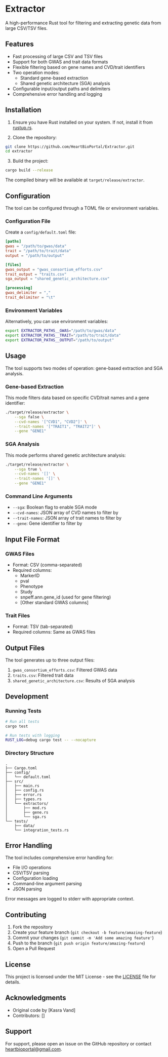 # Extractor

A high-performance Rust tool for filtering and extracting genetic data from large CSV/TSV files.
## Features

- Fast processing of large CSV and TSV files
- Support for both GWAS and trait data formats
- Flexible filtering based on gene names and CVD/trait identifiers
- Two operation modes:
  - Standard gene-based extraction
  - Shared genetic architecture (SGA) analysis
- Configurable input/output paths and delimiters
- Comprehensive error handling and logging

## Installation

1. Ensure you have Rust installed on your system. If not, install it from [rustup.rs](https://rustup.rs/).

2. Clone the repository:
```bash
git clone https://github.com/HeartBioPortal/Extractor.git
cd extractor
```

3. Build the project:
```bash
cargo build --release
```

The compiled binary will be available at `target/release/extractor`.

## Configuration

The tool can be configured through a TOML file or environment variables.

### Configuration File

Create a `config/default.toml` file:

```toml
[paths]
gwas = "/path/to/gwas/data"
trait = "/path/to/trait/data"
output = "/path/to/output"

[files]
gwas_output = "gwas_consortium_efforts.csv"
trait_output = "traits.csv"
sga_output = "shared_genetic_architecture.csv"

[processing]
gwas_delimiter = ","
trait_delimiter = "\t"
```

### Environment Variables

Alternatively, you can use environment variables:
```bash
export EXTRACTOR_PATHS__GWAS="/path/to/gwas/data"
export EXTRACTOR_PATHS__TRAIT="/path/to/trait/data"
export EXTRACTOR_PATHS__OUTPUT="/path/to/output"
```

## Usage

The tool supports two modes of operation: gene-based extraction and SGA analysis.

### Gene-based Extraction

This mode filters data based on specific CVD/trait names and a gene identifier:

```bash
./target/release/extractor \
    --sga false \
    --cvd-names '["CVD1", "CVD2"]' \
    --trait-names '["TRAIT1", "TRAIT2"]' \
    --gene "GENE1"
```

### SGA Analysis

This mode performs shared genetic architecture analysis:

```bash
./target/release/extractor \
    --sga true \
    --cvd-names '[]' \
    --trait-names '[]' \
    --gene "GENE1"
```

### Command Line Arguments

- `--sga`: Boolean flag to enable SGA mode
- `--cvd-names`: JSON array of CVD names to filter by
- `--trait-names`: JSON array of trait names to filter by
- `--gene`: Gene identifier to filter by

## Input File Format

### GWAS Files
- Format: CSV (comma-separated)
- Required columns:
  - MarkerID
  - pval
  - Phenotype
  - Study
  - snpeff.ann.gene_id (used for gene filtering)
  - [Other standard GWAS columns]

### Trait Files
- Format: TSV (tab-separated)
- Required columns: Same as GWAS files

## Output Files

The tool generates up to three output files:

1. `gwas_consortium_efforts.csv`: Filtered GWAS data
2. `traits.csv`: Filtered trait data
3. `shared_genetic_architecture.csv`: Results of SGA analysis

## Development

### Running Tests

```bash
# Run all tests
cargo test

# Run tests with logging
RUST_LOG=debug cargo test -- --nocapture
```

### Directory Structure

```
.
├── Cargo.toml
├── config/
│   └── default.toml
├── src/
│   ├── main.rs
│   ├── config.rs
│   ├── error.rs
│   ├── types.rs
│   └── extractors/
│       ├── mod.rs
│       ├── gene.rs
│       └── sga.rs
└── tests/
    ├── data/
    └── integration_tests.rs
```

## Error Handling

The tool includes comprehensive error handling for:
- File I/O operations
- CSV/TSV parsing
- Configuration loading
- Command-line argument parsing
- JSON parsing

Error messages are logged to stderr with appropriate context.

## Contributing

1. Fork the repository
2. Create your feature branch (`git checkout -b feature/amazing-feature`)
3. Commit your changes (`git commit -m 'Add some amazing feature'`)
4. Push to the branch (`git push origin feature/amazing-feature`)
5. Open a Pull Request

## License

This project is licensed under the MIT License - see the [LICENSE](LICENSE) file for details.

## Acknowledgments

- Original code by [Kasra Vand]
- Contributors: []

## Support

For support, please open an issue on the GitHub repository or contact heartbioportal@gmail.com.
